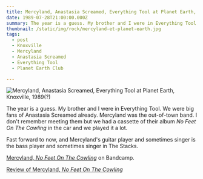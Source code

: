 ```yaml
---
title: Mercyland, Anastasia Screamed, Everything Tool at Planet Earth, Knoxville, 1989(?)
date: 1989-07-28T21:00:00.000Z
summary: The year is a guess. My brother and I were in Everything Tool. Mercyland was the out-of-town band. I don't remember meeting them but we had a cassette of their album *No Feet On The Cowling* in the car and we played it a lot. Fast forward to now, and Mercyland's guitar player and sometimes singer is the bass player and sometimes singer in The Stacks.
thumbnail: /static/img/rock/mercyland-et-planet-earth.jpg
tags:
  - post 
  - Knoxville 
  - Mercyland
  - Anastasia Screamed
  - Everything Tool
  - Planet Earth Club

---
```


![Mercyland, Anastasia Screamed, Everything Tool at Planet Earth, Knoxville, 1989(?)](/static/img/rock/mercyland-et-planet-earth.jpg "Planet Earth Flyer, Knoxville TN")

The year is a guess. My brother and I were in Everything Tool. We were big fans of Anastasia Screamed already. Mercyland was the out-of-town band. I don't remember meeting them but we had a cassette of their album *No Feet On The Cowling* in the car and we played it a lot. 

Fast forward to now, and Mercyland's guitar player and sometimes singer is the bass player and sometimes singer in The Stacks. 

[Mercyland, *No Feet On The Cowling*](https://mercyland.bandcamp.com/releases) on Bandcamp.

[Review of Mercyland, *No Feet On The Cowling*](http://wilfullyobscure.blogspot.com/2007/10/mercyland-no-feet-on-cowling-1989.html)